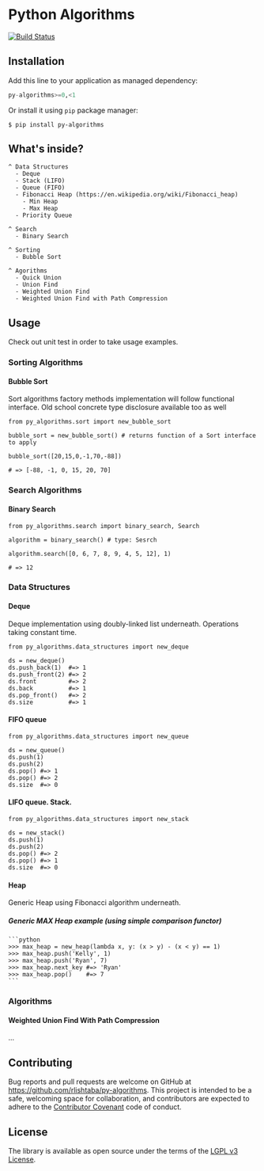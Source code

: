 # Python Algorithms

[![Build Status](https://travis-ci.org/rlishtaba/py-algorithms-playground.svg?branch=master)](https://travis-ci.org/rlishtaba/py-algorithms)


## Installation

Add this line to your application as managed dependency:

```python
py-algorithms>=0,<1
```

Or install it using `pip` package manager:

    $ pip install py-algorithms

## What's inside?

    ^ Data Structures
      - Deque
      - Stack (LIFO)
      - Queue (FIFO)
      - Fibonacci Heap (https://en.wikipedia.org/wiki/Fibonacci_heap)
        - Min Heap
        - Max Heap
      - Priority Queue

    ^ Search
      - Binary Search

    ^ Sorting
      - Bubble Sort

    ^ Agorithms
      - Quick Union
      - Union Find
      - Weighted Union Find
      - Weighted Union Find with Path Compression

## Usage

Check out unit test in order to take usage examples.

### Sorting Algorithms

#### Bubble Sort

Sort algorithms factory methods implementation will follow
functional interface. Old school concrete type disclosure available too as well

    from py_algorithms.sort import new_bubble_sort

    bubble_sort = new_bubble_sort() # returns function of a Sort interface to apply

    bubble_sort([20,15,0,-1,70,-88])

    # => [-88, -1, 0, 15, 20, 70]


### Search Algorithms

#### Binary Search

    from py_algorithms.search import binary_search, Search

    algorithm = binary_search() # type: Sesrch

    algorithm.search([0, 6, 7, 8, 9, 4, 5, 12], 1)

    # => 12


### Data Structures

#### Deque

Deque implementation using doubly-linked list underneath. Operations taking
constant time.

    from py_algorithms.data_structures import new_deque

    ds = new_deque()
    ds.push_back(1)  #=> 1
    ds.push_front(2) #=> 2
    ds.front         #=> 2
    ds.back          #=> 1
    ds.pop_front()   #=> 2
    ds.size          #=> 1


#### FIFO queue

    from py_algorithms.data_structures import new_queue

    ds = new_queue()
    ds.push(1)
    ds.push(2)
    ds.pop() #=> 1
    ds.pop() #=> 2
    ds.size  #=> 0


#### LIFO queue. Stack.

    from py_algorithms.data_structures import new_stack

    ds = new_stack()
    ds.push(1)
    ds.push(2)
    ds.pop() #=> 2
    ds.pop() #=> 1
    ds.size  #=> 0


#### Heap

Generic Heap using Fibonacci algorithm underneath.

##### Generic MAX Heap example (using simple comparison functor)

    ```python
    >>> max_heap = new_heap(lambda x, y: (x > y) - (x < y) == 1)
    >>> max_heap.push('Kelly', 1)
    >>> max_heap.push('Ryan', 7)
    >>> max_heap.next_key #=> 'Ryan'
    >>> max_heap.pop()    #=> 7
    ```

### Algorithms

#### Weighted Union Find With Path Compression

...

## Contributing

Bug reports and pull requests are welcome on GitHub at https://github.com/rlishtaba/py-algorithms. This project is intended to be a safe, welcoming space for collaboration, and contributors are expected to adhere to the [Contributor Covenant](http://contributor-covenant.org) code of conduct.


## License

The library is available as open source under the terms of the [LGPL v3 License](http://opensource.org/licenses/LGPLv3).
